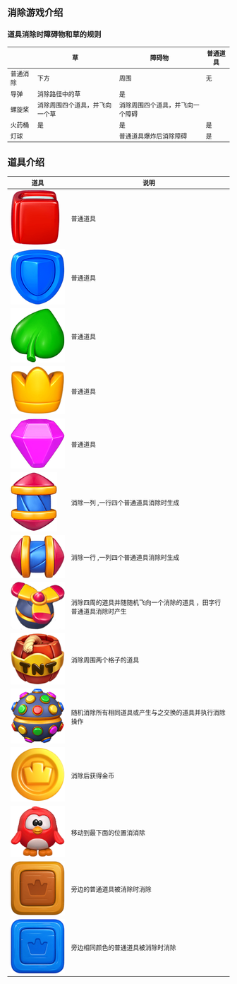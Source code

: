

## 消除游戏介绍

### 道具消除时障碍物和草的规则
|          | 草                             | 障碍物                           | 普通道具 |
| -------- | ------------------------------ | -------------------------------- | -------- |
| 普通消除 | 下方                           | 周围                             | 无       |
| 导弹     | 消除路径中的草                 | 是                               |          |
| 螺旋桨   | 消除周围四个道具，并飞向一个草 | 消除周围四个道具，并飞向一个障碍 |          |
| 火药桶   | 是                             | 是                               | 是       |
| 灯球     |                                | 普通道具爆炸后消除障碍           | 是       |

## 道具介绍
| 道具                                                        | 说明                                                                |
| ----------------------------------------------------------- | ------------------------------------------------------------------- |
| <img src='./pic/items/Items-MatchItem-book.png'/>           | 普通道具                                                            |
| <img src='./pic/items/Items-MatchItem-shield.png'/>         | 普通道具                                                            |
| <img src='./pic/items/Items-MatchItem-leaf.png'/>           | 普通道具                                                            |
| <img src='./pic/items/Items-MatchItem-crown.png'/>          | 普通道具                                                            |
| <img src='./pic/items/Items-MatchItem-gem.png'/>            | 普通道具                                                            |
| <img src='./pic/items/vertical_rocket.png'/>                | 消除一列   ,一行四个普通道具消除时生成                              |
| <img src='./pic/items/horizontal_rocket.png'/>              | 消除一行  ,一列四个普通道具消除时生成                               |  |
| <img src='./pic/items/propeller_icon.png'/>                 | 消除四周的道具并随随机飞向一个消除的道具 ，田字行普通道具消除时产生 |
| <img src='./pic/items/Items-SpecialItems-TntItem-tnt.png'/> | 消除周围两个格子的道具                                              |
| <img src='./pic/items/LightballItem-default.png'/>          | 随机消除所有相同道具或产生与之交换的道具并执行消除操作              |
| <img src='./pic/items/coin_icon_wtihout_border.png'/>       | 消除后获得金币                                                      |
| <img src='./pic/items/Items-BirdItem-ref02.png'/>           | 移动到最下面的位置消消除                                            |
| <img src='./pic/items/Items-BoxItem-box_0.png'/>            | 旁边的普通道具被消除时消除                                          |
| <img src='./pic/items/Items-ColorBox-blue_box_0.png'/>      | 旁边相同颜色的普通道具被消除时消除                                  |
